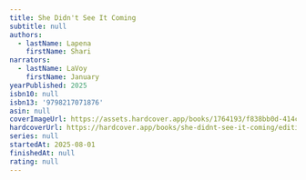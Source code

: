 ```yaml
---
title: She Didn't See It Coming
subtitle: null
authors:
  - lastName: Lapena
    firstName: Shari
narrators:
  - lastName: LaVoy
    firstName: January
yearPublished: 2025
isbn10: null
isbn13: '9798217071876'
asin: null
coverImageUrl: https://assets.hardcover.app/books/1764193/f838bb0d-414c-4494-b25c-29986790716b.jpg
hardcoverUrl: https://hardcover.app/books/she-didnt-see-it-coming/editions/32171844
series: null
startedAt: 2025-08-01
finishedAt: null
rating: null
---
```

